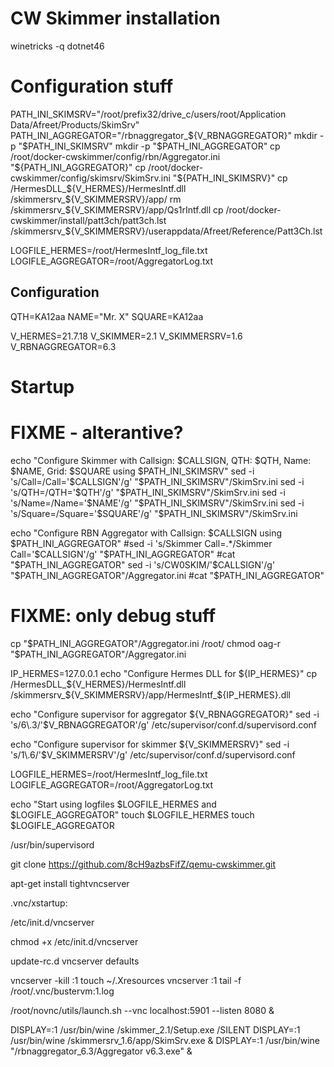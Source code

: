 
# CW Skimmer installation

winetricks -q dotnet46


# Configuration stuff
PATH_INI_SKIMSRV="/root/prefix32/drive_c/users/root/Application Data/Afreet/Products/SkimSrv"
PATH_INI_AGGREGATOR="/rbnaggregator_${V_RBNAGGREGATOR}"
mkdir -p "$PATH_INI_SKIMSRV"
mkdir -p "$PATH_INI_AGGREGATOR"
cp /root/docker-cwskimmer/config/rbn/Aggregator.ini "${PATH_INI_AGGREGATOR}"
cp /root/docker-cwskimmer/config/skimsrv/SkimSrv.ini "${PATH_INI_SKIMSRV}"
cp /HermesDLL_${V_HERMES}/HermesIntf.dll /skimmersrv_${V_SKIMMERSRV}/app/
rm /skimmersrv_${V_SKIMMERSRV}/app/Qs1rIntf.dll
cp /root/docker-cwskimmer/install/patt3ch/patt3ch.lst /skimmersrv_${V_SKIMMERSRV}/userappdata/Afreet/Reference/Patt3Ch.lst

LOGFILE_HERMES=/root/HermesIntf_log_file.txt
LOGIFLE_AGGREGATOR=/root/AggregatorLog.txt



## Configuration
QTH=KA12aa
NAME="Mr. X"
SQUARE=KA12aa

V_HERMES=21.7.18
V_SKIMMER=2.1
V_SKIMMERSRV=1.6
V_RBNAGGREGATOR=6.3


# Startup
# FIXME - alterantive?
echo "Configure Skimmer with Callsign: $CALLSIGN, QTH: $QTH, Name: $NAME, Grid: $SQUARE using $PATH_INI_SKIMSRV"
sed -i 's/Call=/Call='$CALLSIGN'/g' "$PATH_INI_SKIMSRV"/SkimSrv.ini
sed -i 's/QTH=/QTH='$QTH'/g' "$PATH_INI_SKIMSRV"/SkimSrv.ini
sed -i 's/Name=/Name='$NAME'/g' "$PATH_INI_SKIMSRV"/SkimSrv.ini
sed -i 's/Square=/Square='$SQUARE'/g' "$PATH_INI_SKIMSRV"/SkimSrv.ini


echo "Configure RBN Aggregator with Callsign: $CALLSIGN using $PATH_INI_AGGREGATOR"
#sed -i 's/Skimmer Call=.*/Skimmer Call='$CALLSIGN'/g' "$PATH_INI_AGGREGATOR"
#cat "$PATH_INI_AGGREGATOR"
sed -i 's/CW0SKIM/'$CALLSIGN'/g' "$PATH_INI_AGGREGATOR"/Aggregator.ini
#cat "$PATH_INI_AGGREGATOR"
# FIXME: only debug stuff
cp "$PATH_INI_AGGREGATOR"/Aggregator.ini /root/
chmod oag-r "$PATH_INI_AGGREGATOR"/Aggregator.ini

IP_HERMES=127.0.0.1
echo "Configure Hermes DLL for ${IP_HERMES}"
cp /HermesDLL_${V_HERMES}/HermesIntf.dll /skimmersrv_${V_SKIMMERSRV}/app/HermesIntf_${IP_HERMES}.dll



echo "Configure supervisor for aggregator ${V_RBNAGGREGATOR}"
sed -i 's/6\.3/'$V_RBNAGGREGATOR'/g' /etc/supervisor/conf.d/supervisord.conf

echo "Configure supervisor for skimmer ${V_SKIMMERSRV}"
sed -i 's/1\.6/'$V_SKIMMERSRV'/g' /etc/supervisor/conf.d/supervisord.conf




LOGFILE_HERMES=/root/HermesIntf_log_file.txt
LOGIFLE_AGGREGATOR=/root/AggregatorLog.txt


echo "Start using logfiles $LOGFILE_HERMES and $LOGIFLE_AGGREGATOR"
touch $LOGFILE_HERMES
touch $LOGIFLE_AGGREGATOR


/usr/bin/supervisord


git clone https://github.com/8cH9azbsFifZ/qemu-cwskimmer.git


apt-get install tightvncserver

 .vnc/xstartup:


 /etc/init.d/vncserver


chmod +x /etc/init.d/vncserver

update-rc.d vncserver defaults

vncserver -kill :1
touch ~/.Xresources
vncserver :1
tail -f /root/.vnc/bustervm:1.log


/root/novnc/utils/launch.sh --vnc localhost:5901 --listen 8080 &

DISPLAY=:1 /usr/bin/wine /skimmer_2.1/Setup.exe /SILENT
DISPLAY=:1 /usr/bin/wine /skimmersrv_1.6/app/SkimSrv.exe &
DISPLAY=:1 /usr/bin/wine "/rbnaggregator_6.3/Aggregator v6.3.exe" &